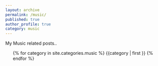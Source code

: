 ```yaml
---
layout: archive
permalink: /music/
published: true
author_profile: true
category: music
---
```


My Music related posts..
<ul>
{% for category in site.categories.music %}
  <a name="{{ category | first }}">{{category | first }}</a>
{% endfor %}
</ul>
